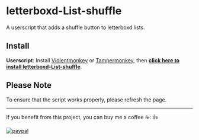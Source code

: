 # letterboxd-List-shuffle
A userscript that adds a shuffle button to letterboxd lists.

## Install
**Userscript**: Install [Violentmonkey](https://chrome.google.com/webstore/detail/violent-monkey/jinjaccalgkegednnccohejagnlnfdag) or [Tampermonkey](https://tampermonkey.net/), then **[click here to install letterboxd-List-shuffle](https://greasyfork.org/scripts/474015-letterboxd-list-shuffle/code/Letterboxd%20List%20Shuffle.user.js)**.

## Please Note 
To ensure that the script works properly, please refresh the page. 

-------------------------------------------------------------------------------------------------------------
If you benefit from this project, you can buy me a coffee ☕: :+1:

[![paypal](https://www.paypalobjects.com/en_US/i/btn/btn_donateCC_LG.gif)](https://paypal.me/LotfiMouad55)
